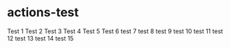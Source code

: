 # actions-test
Test 1
Test 2
Test 3
Test 4
Test 5
Test 6
test 7
test 8
test 9
test 10
test 11
test 12 
test 13
test 14
test 15
